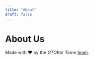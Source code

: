 ```yaml
---
title: "About"
draft: false
---
```


# About Us

Made with ❤️ by the *GTOBot Team* [team](https://github.com/maxmerc/hugo-mock-landing-page/graphs/contributors).
